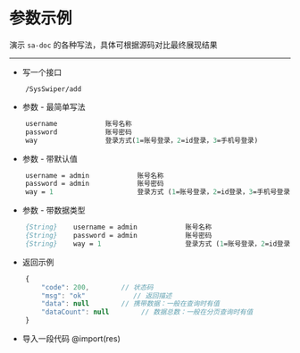 # 参数示例

演示 `sa-doc` 的各种写法，具体可根据源码对比最终展现结果 

---

- 写一个接口
``` api
	/SysSwiper/add
```
- 参数 - 最简单写法
``` p
	username			账号名称 
	password			账号密码 
	way					登录方式(1=账号登录，2=id登录，3=手机号登录)
```

- 参数 - 带默认值 
``` p
	username = admin			账号名称 
	password = admin			账号密码 
	way = 1						登录方式 (1=账号登录，2=id登录，3=手机号登录)
```

- 参数 - 带数据类型 
``` p
	{String}	username = admin			账号名称 
	{String}	password = admin			账号密码 
	{String}	way = 1						登录方式 (1=账号登录，2=id登录，3=手机号登录)
```

- 返回示例
``` js
	{
		"code": 200,        // 状态码
		"msg": "ok"            // 返回描述
		"data": null        // 携带数据：一般在查询时有值
		"dataCount": null        // 数据总数：一般在分页查询时有值
	}
```

- 导入一段代码
@import(res)